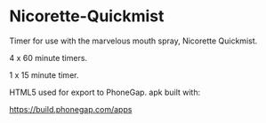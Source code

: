 # Nicorette-Quickmist

Timer for use with the marvelous mouth spray, Nicorette Quickmist.

4 x 60 minute timers.

1 x 15 minute timer.


HTML5 used for export to PhoneGap. apk built with:

https://build.phonegap.com/apps
